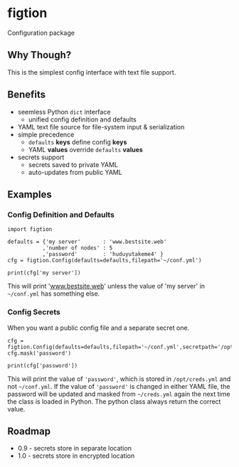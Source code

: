 # figtion

Configuration package

## Why Though?

This is the simplest config interface with text file support.

## Benefits

  * seemless Python `dict` interface
    * unified config definition and defaults
  * YAML text file source for file-system input & serialization
  * simple precedence
    * `defaults` **keys** define config **keys**
    * YAML **values** override `defaults` **values**
  * secrets support
    * secrets saved to private YAML
    * auto-updates from public YAML

## Examples

### Config Definition and Defaults

    import figtion

    defaults = {'my server'       : 'www.bestsite.web'
               ,'number of nodes' : 5
               ,'password'        : 'huduyutakeme4' }
    cfg = figtion.Config(defaults=defaults,filepath='~/conf.yml')

    print(cfg['my server'])  

This will print 'www.bestsite.web' unless the value of 'my server' in `~/conf.yml` has something else.

### Config Secrets

When you want a public config file and a separate secret one.

    cfg = figtion.Config(defaults=defaults,filepath='~/conf.yml',secretpath='/opt/creds.yml')
    cfg.mask('password')

    print(cfg['password'])

This will print the value of `'password'`, which is stored in `/opt/creds.yml` and not `~/conf.yml`. If the value of `'password'` is changed in either YAML file, the password will be updated and masked from `~/creds.yml` again the next time the class is loaded in Python.
The python class always return the correct value.

## Roadmap

  * 0.9 - secrets store in separate location
  * 1.0 - secrets store in encrypted location

